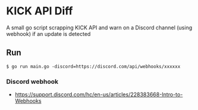# KICK API Diff

A small go script scrapping KICK API and warn on a Discord channel (using webhook) if an update is detected

## Run

```
$ go run main.go -discord=https://discord.com/api/webhooks/xxxxxx
```

### Discord webhook
 - https://support.discord.com/hc/en-us/articles/228383668-Intro-to-Webhooks